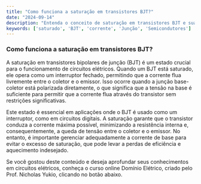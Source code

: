 ```yaml
---
title: "Como funciona a saturação em transistores BJT?"
date: "2024-09-14"
description: "Entenda o conceito de saturação em transistores BJT e sua importância em circuitos elétricos."
keywords: ['saturado', 'BJT', 'corrente', 'Junção', 'Semicondutores']
---
```


### Como funciona a saturação em transistores BJT?

A saturação em transistores bipolares de junção (BJT) é um estado crucial para o funcionamento de circuitos elétricos. Quando um BJT está saturado, ele opera como um interruptor fechado, permitindo que a corrente flua livremente entre o coletor e o emissor. Isso ocorre quando a junção base-coletor está polarizada diretamente, o que significa que a tensão na base é suficiente para permitir que a corrente flua através do transistor sem restrições significativas.

Este estado é essencial em aplicações onde o BJT é usado como um interruptor, como em circuitos digitais. A saturação garante que o transistor conduza a corrente máxima possível, minimizando a resistência interna e, consequentemente, a queda de tensão entre o coletor e o emissor. No entanto, é importante gerenciar adequadamente a corrente de base para evitar o excesso de saturação, que pode levar a perdas de eficiência e aquecimento indesejado.

Se você gostou deste conteúdo e deseja aprofundar seus conhecimentos em circuitos elétricos, conheça o curso online Domínio Elétrico, criado pelo Prof. Nicholas Yukio, clicando no botão abaixo.